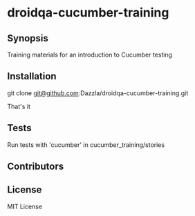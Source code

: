 droidqa-cucumber-training
=================

## Synopsis

Training materials for an introduction to Cucumber testing


## Installation

git clone git@github.com:Dazzla/droidqa-cucumber-training.git

That's it


## Tests

Run tests with 'cucumber' in cucumber_training/stories


## Contributors


## License

MIT License
